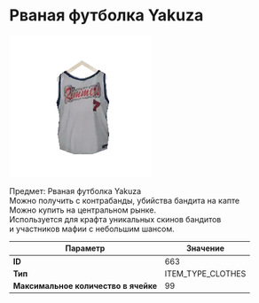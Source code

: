 # Рваная футболка Yakuza

![Item Image](../img/663.webp?raw=true)

Предмет: Рваная футболка Yakuza<br>Можно получить с контрабанды, убийства бандита на капте<br>Можно купить на центральном рынке. <br>Используется для крафта уникальных скинов бандитов<br>и участников мафии с небольшим шансом.


| Параметр | Значение |
|----------|----------|
| **ID** | 663 |
| **Тип** | ITEM_TYPE_CLOTHES |
| **Максимальное количество в ячейке** | 99 |

